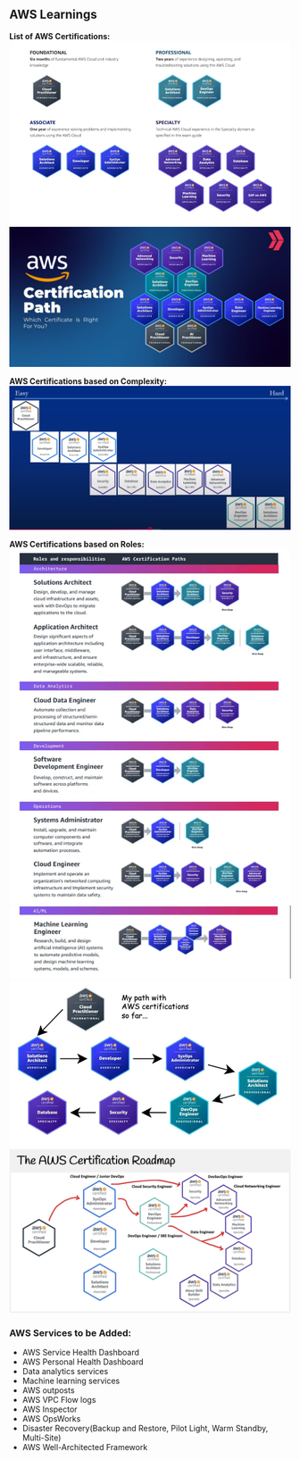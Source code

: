 ## AWS Learnings
**List of AWS Certifications:**
![alt text](images/image.png)
![alt text](images/image-1.png)

**AWS Certifications based on Complexity:**
![alt text](images/image-6.png)

**AWS Certifications based on Roles:**
![alt text](images/image-2.png)
![alt text](images/image-3.png)
![alt text](images/image-4.png)
![alt text](images/image-5.png)


### AWS Services to be Added:
- AWS Service Health Dashboard
- AWS Personal Health Dashboard
- Data analytics services
- Machine learning services
- AWS outposts
- AWS VPC Flow logs
- AWS Inspector
- AWS OpsWorks
- Disaster Recovery(Backup and Restore, Pilot Light, Warm Standby, Multi-Site)
- AWS Well-Architected Framework